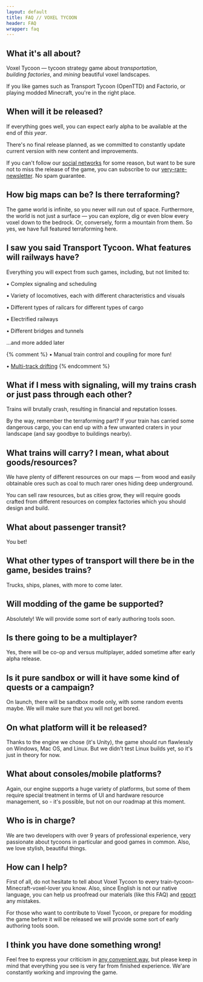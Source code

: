 ```yaml
---
layout: default
title: FAQ // VOXEL TYCOON
header: FAQ
wrapper: faq
---
```


## What it's all about?

Voxel Tycoon — tycoon strategy game about *transportation*, *building&nbsp;factories*, and *mining* beautiful voxel landscapes.

If you like games such as Transport Tycoon (OpenTTD) and Factorio, or playing modded Minecraft, you're in the right place.

## When will it be released?

If everything goes well, you can expect early alpha to be available at the end of *this year*.

There's no final release planned, as we committed to constantly update current version with new content and improvements.

If you can't follow our [social networks](/contacts) for some reason, but want to be sure not to miss the release of the game, you can subscribe to our [very-rare-newsletter]({{site.newsletter_url}}). No spam guarantee.

## How big maps can be? Is there terraforming?

The game world is infinite, so you never will run out of space. Furthermore, the world is not just a surface — you can explore, dig or even blow every voxel down to the bedrock. Or, conversely, form a mountain from them. So yes, we have full featured terraforming here.

## I saw you said Transport Tycoon. What features will railways have?

Everything you will expect from such games, including, but not limited to:

• Complex signaling and scheduling

• Variety of locomotives, each with different characteristics and visuals

• Different types of railcars for different types of cargo

• Electrified railways

• Different bridges and tunnels

...and more added later

{% comment %}
• Manual train control and coupling for more fun!

• [Multi-track drifting]()
{% endcomment %}

## What if I mess with signaling, will my trains crash or just pass through each other?

Trains will brutally crash, resulting in financial and reputation losses.

By the way, remember the terraforming part? If your train has carried some dangerous cargo, you can end up with a few unwanted craters in your landscape (and say goodbye to buildings nearby).

## What trains will carry? I mean, what about goods/resources?

We have plenty of different resources on our maps — from wood and easily obtainable ores such as coal to much rarer ones hiding deep underground.

You can sell raw resources, but as cities grow, they will require goods crafted from different resources on complex factories which you should design and build.

## What about passenger transit?

You bet!

## What other types of transport will there be in the game, besides trains?

Trucks, ships, planes, with more to come later.

## Will modding of the game be supported?

Absolutely! We will provide some sort of early authoring tools soon.

## Is there going to be a multiplayer?

Yes, there will be co-op and versus multiplayer, added sometime after early alpha release.

## Is it pure sandbox or will it have some kind of quests or a campaign?

On launch, there will be sandbox mode only, with some random events maybe. We will make sure that you will not get bored.

## On what platform will it be released?

Thanks to the engine we chose (it's Unity), the game should run flawlessly on Windows, Mac OS, and Linux. But we didn't test Linux builds yet,
so it's just in theory for now.

## What about consoles/mobile platforms?

Again, our engine supports a huge variety of platforms, but some of them require special treatment in terms of UI and hardware resource management, so - it's possible, but not on our roadmap at this moment.

## Who is in charge?

We are two developers with over 9 years of professional experience, very passionate about tycoons in particular and good games in common.
Also, we love stylish, beautiful things.

## How can I help?

First of all, do not hesitate to tell about Voxel Tycoon to every train-tycoon-Minecraft-voxel-lover you know. Also, since English is not our native language, you can help us proofread our materials (like this FAQ) and [report](/contacts) any mistakes.

For those who want to contribute to Voxel Tycoon, or prepare for modding the game before it will be released we will provide some sort of early authoring tools soon.

## I think you have done something wrong!

Feel free to express your criticism in [any convenient way](/contacts), but please keep in mind that everything you see is very far from finished experience. We'are constantly working and improving the game.
